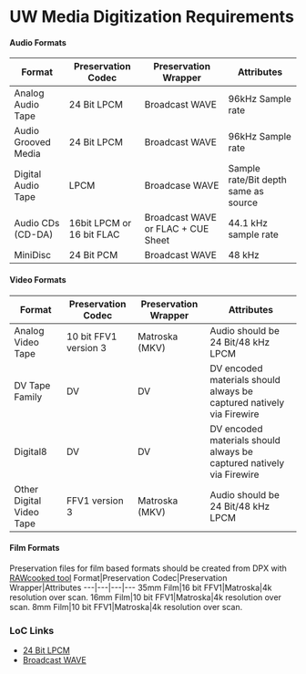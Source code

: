 # UW Media Digitization Requirements

#### Audio Formats
Format|Preservation Codec|Preservation Wrapper|Attributes
---|---|---|---
Analog Audio Tape|24 Bit LPCM|Broadcast WAVE|96kHz Sample rate
Audio Grooved Media|24 Bit LPCM|Broadcast WAVE|96kHz Sample rate
Digital Audio Tape|LPCM|Broadcase WAVE|Sample rate/Bit depth same as source
Audio CDs (CD-DA)|16bit LPCM or 16 bit FLAC|Broadcast WAVE or FLAC + CUE Sheet|44.1 kHz sample rate
MiniDisc|24 Bit PCM|Broadcast WAVE|48 kHz

#### Video Formats
Format|Preservation Codec|Preservation Wrapper|Attributes
---|---|---|---
Analog Video Tape|10 bit FFV1 version 3|Matroska (MKV)|Audio should be 24 Bit/48 kHz LPCM
DV Tape Family|DV|DV|DV encoded materials should always be captured natively via Firewire
Digital8|DV|DV|DV encoded materials should always be captured natively via Firewire
Other Digital Video Tape|FFV1 version 3|Matroska (MKV)|Audio should be 24 Bit/48 kHz LPCM


#### Film Formats
Preservation files for film based formats should be created from DPX with [RAWcooked tool](https://mediaarea.net/RAWcooked)
Format|Preservation Codec|Preservation Wrapper|Attributes
---|---|---|---
35mm Film|16 bit FFV1|Matroska|4k resolution over scan.
16mm Film|10 bit FFV1|Matroska|4k resolution over scan.
8mm Film|10 bit FFV1|Matroska|4k resolution over scan.

### LoC Links
* [24 Bit LPCM](https://www.loc.gov/preservation/digital/formats/fdd/fdd000011.shtml)
* [Broadcast WAVE](https://www.loc.gov/preservation/digital/formats/fdd/fdd000003.shtml)

